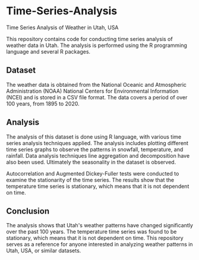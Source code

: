 # Time-Series-Analysis
Time Series Analysis of Weather in Utah, USA

This repository contains code for conducting time series analysis of weather data in Utah. The analysis is performed using the R programming language and several R packages.

## Dataset
The weather data is obtained from the National Oceanic and Atmospheric Administration (NOAA) National Centers for Environmental Information (NCEI) and is stored in a CSV file format. The data covers a period of over 100 years, from 1895 to 2020.


## Analysis
The analysis of this dataset is done using R language, with various time series analysis techniques applied. The analysis includes plotting different time series graphs to observe the patterns in snowfall, temperature, and rainfall. Data analysis techniques line aggregation and decomposition have also been used. Ultimately the seasonality in the dataset is observed.

Autocorrelation and Augmented Dickey-Fuller tests were conducted to examine the stationarity of the time series. The results show that the temperature time series is stationary, which means that it is not dependent on time.


## Conclusion
The analysis shows that Utah's weather patterns have changed significantly over the past 100 years. The temperature time series was found to be stationary, which means that it is not dependent on time. This repository serves as a reference for anyone interested in analyzing weather patterns in Utah, USA, or similar datasets.




